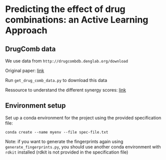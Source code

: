# Predicting the effect of drug combinations: an Active Learning Approach

## DrugComb data

We use data from ```http://drugcombdb.denglab.org/download```

Original paper: [link](https://watermark.silverchair.com/gkz1007.pdf?token=AQECAHi208BE49Ooan9kkhW_Ercy7Dm3ZL_9Cf3qfKAc485ysgAAAqMwggKfBgkqhkiG9w0BBwagggKQMIICjAIBADCCAoUGCSqGSIb3DQEHATAeBglghkgBZQMEAS4wEQQMhDWClWOcHgU1fSDbAgEQgIICVrreiMo1vFET4Ud-o-1UUwaPfzHQqcgBX7Wn8cSRydAEroefC2JbPPolK3vZ5SeATnugMTSfTbfKb7btiiuFKOd0CxDl4OUuvVV98FVZkU1LQ0eVDI4b4S3YVwDIjYKrhZEEp9AfWG54ngrcbWAOh08pnYuRaHlQrYsUDW9X4V2s3yoqSfIghDx1br6osNXvK0dWOLf8OJBLWoDCqVBlCDFoRHBT_aQoZCle0h390IZG9wkNp0tD3MMZ3ITaRB9DRLKlR6KfP7s1iBq0slzUcr23JGw1W7OIewFoR8h9y207uOKi7kuHiRC5ecLqFTO_xQPOSL5rrtAKflhZ9TUKul8KD7mw8vRbV2py98t38fqlNICpUdMnBCyVTYWZWNudk47T3fvKwemweQ-3Ca--yH1DOMipl8ib_khqm_rNCsvUrWnBWeHkyNACRbsAL-lOx52TH-QaJupXrzsJA3YfhBeXEEzzwxQnrEb72PHX2yAS0R8YnV8fuFyXWLMA5lZ5kgC_MmiWjJkcohcdO0PxetwFMM50HTuXcy1BVbNfaW1bOfBlvfikDTXVkNbukFXAQsfYFEY_uCNvr-Xr6qh93V7AywGk9reyMAKbqj1qldyz86l1WdTl49g8gBqDjhRPy-QJ2UR1Y5vfbv8Z8K9KqF0Q0Lo4fs1D6oY5FxgcNyzO7d2QSxizWI4N4tIyki7qwveBh9KOQkPoy7utuFvp-xkKcLcQdxmhT2iwbltC9wYO-oUAiUSeemmxp-jyZfu0KDSwTNSkEHNXfcypnjLldq52m2sZ6FA)

Run ````get_drug_comb_data.py```` to download this data

Ressource to understand the different synergy scores: [link](https://www.researchgate.net/publication/282281738_Searching_for_Drug_Synergy_in_Complex_Dose-Response_Landscapes_Using_an_Interaction_Potency_Model/link/560a5b4208ae1396914bba65/download)

## Environment setup

Set up a conda environment for the project using the provided specification file:

```conda create --name myenv --file spec-file.txt```

Note: if you want to generate the fingerprints again using ```generate_fingerprints.py```, you should use another conda environment with ```rdkit``` installed (rdkit is not provided in the specification file)

